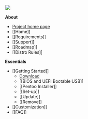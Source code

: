 <a href="http://pentoo.ch"><img src="https://avatars0.githubusercontent.com/u/6411603?v=3&s=200" align="center" hspace="1" vspace="1"></a>

**About**
* [Project home page](http://pentoo.ch)
* [[Home]]
* [[Requirements]]
* [[Support]]
* [[Roadmap]]
* [[Distro Rules]]

**Essentials**

* [[Getting Started]]
  * [Download](http://pentoo.ch/download/)
  * [[BIOS and UEFI Bootable USB]]
  * [[Pentoo Installer]]
  * [[Set-up]]
  * [[Update]]
  * [[Remove]]
* [[Customization]]
* [[FAQ]]
